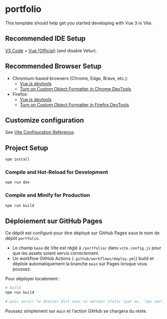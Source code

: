 # portfolio

This template should help get you started developing with Vue 3 in Vite.

## Recommended IDE Setup

[VS Code](https://code.visualstudio.com/) + [Vue (Official)](https://marketplace.visualstudio.com/items?itemName=Vue.volar) (and disable Vetur).

## Recommended Browser Setup

- Chromium-based browsers (Chrome, Edge, Brave, etc.):
  - [Vue.js devtools](https://chromewebstore.google.com/detail/vuejs-devtools/nhdogjmejiglipccpnnnanhbledajbpd) 
  - [Turn on Custom Object Formatter in Chrome DevTools](http://bit.ly/object-formatters)
- Firefox:
  - [Vue.js devtools](https://addons.mozilla.org/en-US/firefox/addon/vue-js-devtools/)
  - [Turn on Custom Object Formatter in Firefox DevTools](https://fxdx.dev/firefox-devtools-custom-object-formatters/)

## Customize configuration

See [Vite Configuration Reference](https://vite.dev/config/).

## Project Setup

```sh
npm install
```

### Compile and Hot-Reload for Development

```sh
npm run dev
```

### Compile and Minify for Production

```sh
npm run build
```

## Déploiement sur GitHub Pages

Ce dépôt est configuré pour être déployé sur GitHub Pages sous le nom de dépôt `portfolio`.

- Le champ `base` de Vite est réglé à `/portfolio/` dans `vite.config.js` pour que les assets soient servis correctement.
- Un workflow GitHub Actions (`.github/workflows/deploy.yml`) build et déploie automatiquement la branche `main` sur Pages lorsque vous poussez.

Pour déployer localement :

```sh
# build
npm run build

# puis servir le dossier dist avec un serveur static (par ex. `npx serve dist`)
```

Poussez simplement sur `main` et l'action GitHub se chargera du reste.
